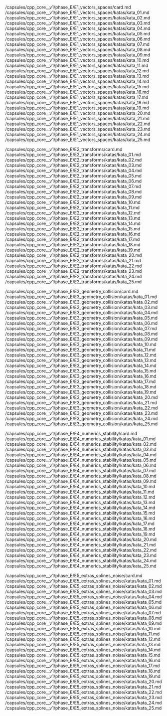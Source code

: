/capsules/cpp_core__v1/phase_E/E1_vectors_spaces/card.md
/capsules/cpp_core__v1/phase_E/E1_vectors_spaces/katas/kata_01.md
/capsules/cpp_core__v1/phase_E/E1_vectors_spaces/katas/kata_02.md
/capsules/cpp_core__v1/phase_E/E1_vectors_spaces/katas/kata_03.md
/capsules/cpp_core__v1/phase_E/E1_vectors_spaces/katas/kata_04.md
/capsules/cpp_core__v1/phase_E/E1_vectors_spaces/katas/kata_05.md
/capsules/cpp_core__v1/phase_E/E1_vectors_spaces/katas/kata_06.md
/capsules/cpp_core__v1/phase_E/E1_vectors_spaces/katas/kata_07.md
/capsules/cpp_core__v1/phase_E/E1_vectors_spaces/katas/kata_08.md
/capsules/cpp_core__v1/phase_E/E1_vectors_spaces/katas/kata_09.md
/capsules/cpp_core__v1/phase_E/E1_vectors_spaces/katas/kata_10.md
/capsules/cpp_core__v1/phase_E/E1_vectors_spaces/katas/kata_11.md
/capsules/cpp_core__v1/phase_E/E1_vectors_spaces/katas/kata_12.md
/capsules/cpp_core__v1/phase_E/E1_vectors_spaces/katas/kata_13.md
/capsules/cpp_core__v1/phase_E/E1_vectors_spaces/katas/kata_14.md
/capsules/cpp_core__v1/phase_E/E1_vectors_spaces/katas/kata_15.md
/capsules/cpp_core__v1/phase_E/E1_vectors_spaces/katas/kata_16.md
/capsules/cpp_core__v1/phase_E/E1_vectors_spaces/katas/kata_17.md
/capsules/cpp_core__v1/phase_E/E1_vectors_spaces/katas/kata_18.md
/capsules/cpp_core__v1/phase_E/E1_vectors_spaces/katas/kata_19.md
/capsules/cpp_core__v1/phase_E/E1_vectors_spaces/katas/kata_20.md
/capsules/cpp_core__v1/phase_E/E1_vectors_spaces/katas/kata_21.md
/capsules/cpp_core__v1/phase_E/E1_vectors_spaces/katas/kata_22.md
/capsules/cpp_core__v1/phase_E/E1_vectors_spaces/katas/kata_23.md
/capsules/cpp_core__v1/phase_E/E1_vectors_spaces/katas/kata_24.md
/capsules/cpp_core__v1/phase_E/E1_vectors_spaces/katas/kata_25.md

/capsules/cpp_core__v1/phase_E/E2_transforms/card.md
/capsules/cpp_core__v1/phase_E/E2_transforms/katas/kata_01.md
/capsules/cpp_core__v1/phase_E/E2_transforms/katas/kata_02.md
/capsules/cpp_core__v1/phase_E/E2_transforms/katas/kata_03.md
/capsules/cpp_core__v1/phase_E/E2_transforms/katas/kata_04.md
/capsules/cpp_core__v1/phase_E/E2_transforms/katas/kata_05.md
/capsules/cpp_core__v1/phase_E/E2_transforms/katas/kata_06.md
/capsules/cpp_core__v1/phase_E/E2_transforms/katas/kata_07.md
/capsules/cpp_core__v1/phase_E/E2_transforms/katas/kata_08.md
/capsules/cpp_core__v1/phase_E/E2_transforms/katas/kata_09.md
/capsules/cpp_core__v1/phase_E/E2_transforms/katas/kata_10.md
/capsules/cpp_core__v1/phase_E/E2_transforms/katas/kata_11.md
/capsules/cpp_core__v1/phase_E/E2_transforms/katas/kata_12.md
/capsules/cpp_core__v1/phase_E/E2_transforms/katas/kata_13.md
/capsules/cpp_core__v1/phase_E/E2_transforms/katas/kata_14.md
/capsules/cpp_core__v1/phase_E/E2_transforms/katas/kata_15.md
/capsules/cpp_core__v1/phase_E/E2_transforms/katas/kata_16.md
/capsules/cpp_core__v1/phase_E/E2_transforms/katas/kata_17.md
/capsules/cpp_core__v1/phase_E/E2_transforms/katas/kata_18.md
/capsules/cpp_core__v1/phase_E/E2_transforms/katas/kata_19.md
/capsules/cpp_core__v1/phase_E/E2_transforms/katas/kata_20.md
/capsules/cpp_core__v1/phase_E/E2_transforms/katas/kata_21.md
/capsules/cpp_core__v1/phase_E/E2_transforms/katas/kata_22.md
/capsules/cpp_core__v1/phase_E/E2_transforms/katas/kata_23.md
/capsules/cpp_core__v1/phase_E/E2_transforms/katas/kata_24.md
/capsules/cpp_core__v1/phase_E/E2_transforms/katas/kata_25.md

/capsules/cpp_core__v1/phase_E/E3_geometry_collision/card.md
/capsules/cpp_core__v1/phase_E/E3_geometry_collision/katas/kata_01.md
/capsules/cpp_core__v1/phase_E/E3_geometry_collision/katas/kata_02.md
/capsules/cpp_core__v1/phase_E/E3_geometry_collision/katas/kata_03.md
/capsules/cpp_core__v1/phase_E/E3_geometry_collision/katas/kata_04.md
/capsules/cpp_core__v1/phase_E/E3_geometry_collision/katas/kata_05.md
/capsules/cpp_core__v1/phase_E/E3_geometry_collision/katas/kata_06.md
/capsules/cpp_core__v1/phase_E/E3_geometry_collision/katas/kata_07.md
/capsules/cpp_core__v1/phase_E/E3_geometry_collision/katas/kata_08.md
/capsules/cpp_core__v1/phase_E/E3_geometry_collision/katas/kata_09.md
/capsules/cpp_core__v1/phase_E/E3_geometry_collision/katas/kata_10.md
/capsules/cpp_core__v1/phase_E/E3_geometry_collision/katas/kata_11.md
/capsules/cpp_core__v1/phase_E/E3_geometry_collision/katas/kata_12.md
/capsules/cpp_core__v1/phase_E/E3_geometry_collision/katas/kata_13.md
/capsules/cpp_core__v1/phase_E/E3_geometry_collision/katas/kata_14.md
/capsules/cpp_core__v1/phase_E/E3_geometry_collision/katas/kata_15.md
/capsules/cpp_core__v1/phase_E/E3_geometry_collision/katas/kata_16.md
/capsules/cpp_core__v1/phase_E/E3_geometry_collision/katas/kata_17.md
/capsules/cpp_core__v1/phase_E/E3_geometry_collision/katas/kata_18.md
/capsules/cpp_core__v1/phase_E/E3_geometry_collision/katas/kata_19.md
/capsules/cpp_core__v1/phase_E/E3_geometry_collision/katas/kata_20.md
/capsules/cpp_core__v1/phase_E/E3_geometry_collision/katas/kata_21.md
/capsules/cpp_core__v1/phase_E/E3_geometry_collision/katas/kata_22.md
/capsules/cpp_core__v1/phase_E/E3_geometry_collision/katas/kata_23.md
/capsules/cpp_core__v1/phase_E/E3_geometry_collision/katas/kata_24.md
/capsules/cpp_core__v1/phase_E/E3_geometry_collision/katas/kata_25.md

/capsules/cpp_core__v1/phase_E/E4_numerics_stability/card.md
/capsules/cpp_core__v1/phase_E/E4_numerics_stability/katas/kata_01.md
/capsules/cpp_core__v1/phase_E/E4_numerics_stability/katas/kata_02.md
/capsules/cpp_core__v1/phase_E/E4_numerics_stability/katas/kata_03.md
/capsules/cpp_core__v1/phase_E/E4_numerics_stability/katas/kata_04.md
/capsules/cpp_core__v1/phase_E/E4_numerics_stability/katas/kata_05.md
/capsules/cpp_core__v1/phase_E/E4_numerics_stability/katas/kata_06.md
/capsules/cpp_core__v1/phase_E/E4_numerics_stability/katas/kata_07.md
/capsules/cpp_core__v1/phase_E/E4_numerics_stability/katas/kata_08.md
/capsules/cpp_core__v1/phase_E/E4_numerics_stability/katas/kata_09.md
/capsules/cpp_core__v1/phase_E/E4_numerics_stability/katas/kata_10.md
/capsules/cpp_core__v1/phase_E/E4_numerics_stability/katas/kata_11.md
/capsules/cpp_core__v1/phase_E/E4_numerics_stability/katas/kata_12.md
/capsules/cpp_core__v1/phase_E/E4_numerics_stability/katas/kata_13.md
/capsules/cpp_core__v1/phase_E/E4_numerics_stability/katas/kata_14.md
/capsules/cpp_core__v1/phase_E/E4_numerics_stability/katas/kata_15.md
/capsules/cpp_core__v1/phase_E/E4_numerics_stability/katas/kata_16.md
/capsules/cpp_core__v1/phase_E/E4_numerics_stability/katas/kata_17.md
/capsules/cpp_core__v1/phase_E/E4_numerics_stability/katas/kata_18.md
/capsules/cpp_core__v1/phase_E/E4_numerics_stability/katas/kata_19.md
/capsules/cpp_core__v1/phase_E/E4_numerics_stability/katas/kata_20.md
/capsules/cpp_core__v1/phase_E/E4_numerics_stability/katas/kata_21.md
/capsules/cpp_core__v1/phase_E/E4_numerics_stability/katas/kata_22.md
/capsules/cpp_core__v1/phase_E/E4_numerics_stability/katas/kata_23.md
/capsules/cpp_core__v1/phase_E/E4_numerics_stability/katas/kata_24.md
/capsules/cpp_core__v1/phase_E/E4_numerics_stability/katas/kata_25.md

/capsules/cpp_core__v1/phase_E/E5_extras_splines_noise/card.md
/capsules/cpp_core__v1/phase_E/E5_extras_splines_noise/katas/kata_01.md
/capsules/cpp_core__v1/phase_E/E5_extras_splines_noise/katas/kata_02.md
/capsules/cpp_core__v1/phase_E/E5_extras_splines_noise/katas/kata_03.md
/capsules/cpp_core__v1/phase_E/E5_extras_splines_noise/katas/kata_04.md
/capsules/cpp_core__v1/phase_E/E5_extras_splines_noise/katas/kata_05.md
/capsules/cpp_core__v1/phase_E/E5_extras_splines_noise/katas/kata_06.md
/capsules/cpp_core__v1/phase_E/E5_extras_splines_noise/katas/kata_07.md
/capsules/cpp_core__v1/phase_E/E5_extras_splines_noise/katas/kata_08.md
/capsules/cpp_core__v1/phase_E/E5_extras_splines_noise/katas/kata_09.md
/capsules/cpp_core__v1/phase_E/E5_extras_splines_noise/katas/kata_10.md
/capsules/cpp_core__v1/phase_E/E5_extras_splines_noise/katas/kata_11.md
/capsules/cpp_core__v1/phase_E/E5_extras_splines_noise/katas/kata_12.md
/capsules/cpp_core__v1/phase_E/E5_extras_splines_noise/katas/kata_13.md
/capsules/cpp_core__v1/phase_E/E5_extras_splines_noise/katas/kata_14.md
/capsules/cpp_core__v1/phase_E/E5_extras_splines_noise/katas/kata_15.md
/capsules/cpp_core__v1/phase_E/E5_extras_splines_noise/katas/kata_16.md
/capsules/cpp_core__v1/phase_E/E5_extras_splines_noise/katas/kata_17.md
/capsules/cpp_core__v1/phase_E/E5_extras_splines_noise/katas/kata_18.md
/capsules/cpp_core__v1/phase_E/E5_extras_splines_noise/katas/kata_19.md
/capsules/cpp_core__v1/phase_E/E5_extras_splines_noise/katas/kata_20.md
/capsules/cpp_core__v1/phase_E/E5_extras_splines_noise/katas/kata_21.md
/capsules/cpp_core__v1/phase_E/E5_extras_splines_noise/katas/kata_22.md
/capsules/cpp_core__v1/phase_E/E5_extras_splines_noise/katas/kata_23.md
/capsules/cpp_core__v1/phase_E/E5_extras_splines_noise/katas/kata_24.md
/capsules/cpp_core__v1/phase_E/E5_extras_splines_noise/katas/kata_25.md